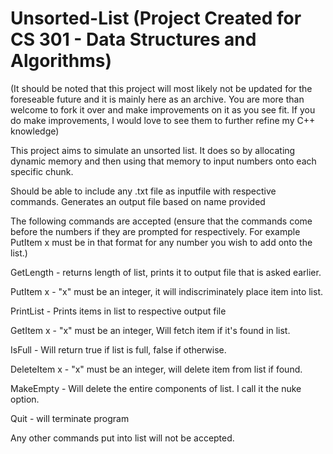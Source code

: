 # Unsorted-List (Project Created for CS 301 - Data Structures and Algorithms)
(It should be noted that this project will most likely not be updated for the foreseable future and it is mainly here as an archive. You are more than welcome to fork it over and make improvements on it as you see fit. If you do make improvements, I would love to see them to further refine my C++ knowledge)

This project aims to simulate an unsorted list. It does so by allocating dynamic memory and then using that memory to input numbers onto each specific chunk.

Should be able to include any .txt file as inputfile with respective commands. Generates an output file based on name provided

The following commands are accepted (ensure that the commands come before the numbers if they are prompted for respectively. For example PutItem x must be in that format for any number you wish to add onto the list.)

GetLength - returns length of list, prints it to output file that is asked earlier.

PutItem x - "x" must be an integer, it will indiscriminately place item into list.

PrintList - Prints items in list to respective output file

GetItem x - "x" must be an integer, Will fetch item if it's found in list.

IsFull - Will return true if list is full, false if otherwise.

DeleteItem x - "x" must be an integer, will delete item from list if found.

MakeEmpty - Will delete the entire components of list. I call it the nuke option.

Quit - will terminate program

Any other commands put into list will not be accepted.
